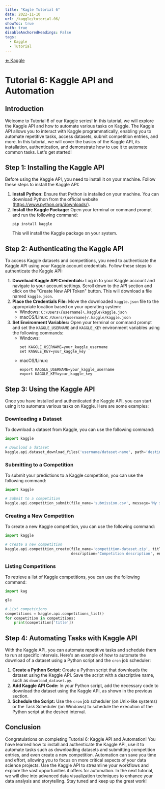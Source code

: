 ```yaml
---
title: "Kagle Tutorial 6"
date: 2022-11-10
url: /kaggle/tutorial-06/
showToc: true
math: true
disableAnchoredHeadings: False
tags:
  - Kaggle
  - Tutorial
---
```

[&lArr; Kaggle](/kaggle/)


# Tutorial 6: Kaggle API and Automation

## Introduction
Welcome to Tutorial 6 of our Kaggle series! In this tutorial, we will explore the Kaggle API and how to automate various tasks on Kaggle. The Kaggle API allows you to interact with Kaggle programmatically, enabling you to automate repetitive tasks, access datasets, submit competition entries, and more. In this tutorial, we will cover the basics of the Kaggle API, its installation, authentication, and demonstrate how to use it to automate common tasks. Let's get started!

## Step 1: Installing the Kaggle API
Before using the Kaggle API, you need to install it on your machine. Follow these steps to install the Kaggle API:

1. **Install Python:** Ensure that Python is installed on your machine. You can download Python from the official website (https://www.python.org/downloads/).
2. **Install the Kaggle Package:** Open your terminal or command prompt and run the following command:
   ```
   pip install kaggle
   ```
   This will install the Kaggle package on your system.

## Step 2: Authenticating the Kaggle API
To access Kaggle datasets and competitions, you need to authenticate the Kaggle API using your Kaggle account credentials. Follow these steps to authenticate the Kaggle API:

1. **Download Kaggle API Credentials:** Log in to your Kaggle account and navigate to your account settings. Scroll down to the API section and click on the "Create New API Token" button. This will download a file named `kaggle.json`.
2. **Place the Credentials File:** Move the downloaded `kaggle.json` file to the appropriate location based on your operating system:
   - Windows: `C:\Users\{username}\.kaggle\kaggle.json`
   - macOS/Linux: `/Users/{username}/.kaggle/kaggle.json`
3. **Set Environment Variables:** Open your terminal or command prompt and set the `KAGGLE_USERNAME` and `KAGGLE_KEY` environment variables using the following commands:
   - Windows:
     ```
     set KAGGLE_USERNAME=your_kaggle_username
     set KAGGLE_KEY=your_kaggle_key
     ```
   - macOS/Linux:
     ```
     export KAGGLE_USERNAME=your_kaggle_username
     export KAGGLE_KEY=your_kaggle_key
     ```

## Step 3: Using the Kaggle API
Once you have installed and authenticated the Kaggle API, you can start using it to automate various tasks on Kaggle. Here are some examples:

### Downloading a Dataset
To download a dataset from Kaggle, you can use the following command:

```python
import kaggle

# Download a dataset
kaggle.api.dataset_download_files('username/dataset-name', path='destination-folder', unzip=True)
```

### Submitting to a Competition
To submit your predictions to a Kaggle competition, you can use the following command:

```python
import kaggle

# Submit to a competition
kaggle.api.competition_submit(file_name='submission.csv', message='My submission message', competition='competition-name')
```

### Creating a New Competition
To create a new Kaggle competition, you can use the following command:

```python
import kaggle

# Create a new competition
kaggle.api.competition_create(file_name='competition-dataset.zip', title='Competition Title', category='category-name', 
                              description='Competition description', enable_gpu=False, team_count=1)
```

### Listing Competitions
To retrieve a list of Kaggle competitions, you can use the following command:

```python
import kag

gle

# List competitions
competitions = kaggle.api.competitions_list()
for competition in competitions:
    print(competition['title'])
```

## Step 4: Automating Tasks with Kaggle API
With the Kaggle API, you can automate repetitive tasks and schedule them to run at specific intervals. Here's an example of how to automate the download of a dataset using a Python script and the `cron` job scheduler:

1. **Create a Python Script:** Create a Python script that downloads the dataset using the Kaggle API. Save the script with a descriptive name, such as `download_dataset.py`.
2. **Add Kaggle API Code:** In your Python script, add the necessary code to download the dataset using the Kaggle API, as shown in the previous section.
3. **Schedule the Script:** Use the `cron` job scheduler (on Unix-like systems) or the Task Scheduler (on Windows) to schedule the execution of the Python script at the desired interval.

## Conclusion
Congratulations on completing Tutorial 6: Kaggle API and Automation! You have learned how to install and authenticate the Kaggle API, use it to automate tasks such as downloading datasets and submitting competition entries, and even create a new competition. Automation can save you time and effort, allowing you to focus on more critical aspects of your data science projects. Use the Kaggle API to streamline your workflows and explore the vast opportunities it offers for automation. In the next tutorial, we will dive into advanced data visualization techniques to enhance your data analysis and storytelling. Stay tuned and keep up the great work!